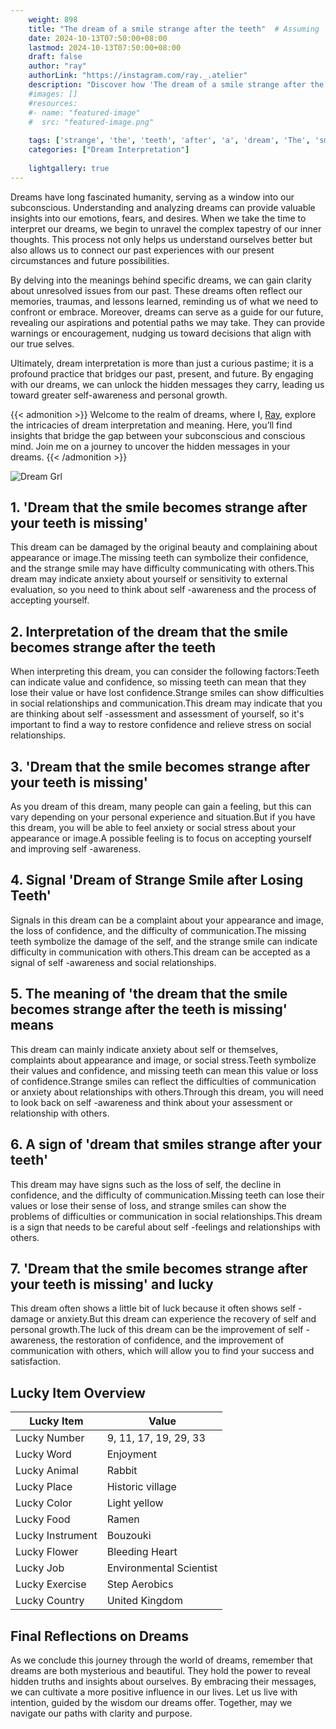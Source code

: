 ```yaml
---
    weight: 898
    title: "The dream of a smile strange after the teeth"  # Assuming 'title' column exists
    date: 2024-10-13T07:50:00+08:00
    lastmod: 2024-10-13T07:50:00+08:00
    draft: false
    author: "ray"
    authorLink: "https://instagram.com/ray._.atelier"
    description: "Discover how 'The dream of a smile strange after the teeth' can interpret your future and uncover its significant meanings in your life."
    #images: []
    #resources:
    #- name: "featured-image"
    #  src: "featured-image.png"
    
    tags: ['strange', 'the', 'teeth', 'after', 'a', 'dream', 'The', 'smile', 'of']
    categories: ["Dream Interpretation"]
    
    lightgallery: true
---
```

    
Dreams have long fascinated humanity, serving as a window into our subconscious. Understanding and analyzing dreams can provide valuable insights into our emotions, fears, and desires. When we take the time to interpret our dreams, we begin to unravel the complex tapestry of our inner thoughts. This process not only helps us understand ourselves better but also allows us to connect our past experiences with our present circumstances and future possibilities.

By delving into the meanings behind specific dreams, we can gain clarity about unresolved issues from our past. These dreams often reflect our memories, traumas, and lessons learned, reminding us of what we need to confront or embrace. Moreover, dreams can serve as a guide for our future, revealing our aspirations and potential paths we may take. They can provide warnings or encouragement, nudging us toward decisions that align with our true selves.

Ultimately, dream interpretation is more than just a curious pastime; it is a profound practice that bridges our past, present, and future. By engaging with our dreams, we can unlock the hidden messages they carry, leading us toward greater self-awareness and personal growth.

{{< admonition >}}
Welcome to the realm of dreams, where I, [Ray](https://instagram.com/ray._.atelier), explore the intricacies of dream interpretation and meaning. Here, you’ll find insights that bridge the gap between your subconscious and conscious mind. Join me on a journey to uncover the hidden messages in your dreams.
{{< /admonition >}}

![Dream Grl](https://cdn.pixabay.com/photo/2017/11/02/03/35/gothic-2910057_1280.jpg "Dream Grl")

## 1. 'Dream that the smile becomes strange after your teeth is missing'
This dream can be damaged by the original beauty and complaining about appearance or image.The missing teeth can symbolize their confidence, and the strange smile may have difficulty communicating with others.This dream may indicate anxiety about yourself or sensitivity to external evaluation, so you need to think about self -awareness and the process of accepting yourself.

## 2. Interpretation of the dream that the smile becomes strange after the teeth
When interpreting this dream, you can consider the following factors:Teeth can indicate value and confidence, so missing teeth can mean that they lose their value or have lost confidence.Strange smiles can show difficulties in social relationships and communication.This dream may indicate that you are thinking about self -assessment and assessment of yourself, so it's important to find a way to restore confidence and relieve stress on social relationships.

## 3. 'Dream that the smile becomes strange after your teeth is missing'
As you dream of this dream, many people can gain a feeling, but this can vary depending on your personal experience and situation.But if you have this dream, you will be able to feel anxiety or social stress about your appearance or image.A possible feeling is to focus on accepting yourself and improving self -awareness.

## 4. Signal 'Dream of Strange Smile after Losing Teeth'
Signals in this dream can be a complaint about your appearance and image, the loss of confidence, and the difficulty of communication.The missing teeth symbolize the damage of the self, and the strange smile can indicate difficulty in communication with others.This dream can be accepted as a signal of self -awareness and social relationships.

## 5. The meaning of 'the dream that the smile becomes strange after the teeth is missing' means
This dream can mainly indicate anxiety about self or themselves, complaints about appearance and image, or social stress.Teeth symbolize their values and confidence, and missing teeth can mean this value or loss of confidence.Strange smiles can reflect the difficulties of communication or anxiety about relationships with others.Through this dream, you will need to look back on self -awareness and think about your assessment or relationship with others.

## 6. A sign of 'dream that smiles strange after your teeth'
This dream may have signs such as the loss of self, the decline in confidence, and the difficulty of communication.Missing teeth can lose their values or lose their sense of loss, and strange smiles can show the problems of difficulties or communication in social relationships.This dream is a sign that needs to be careful about self -feelings and relationships with others.

## 7. 'Dream that the smile becomes strange after your teeth is missing' and lucky
This dream often shows a little bit of luck because it often shows self -damage or anxiety.But this dream can experience the recovery of self and personal growth.The luck of this dream can be the improvement of self -awareness, the restoration of confidence, and the improvement of communication with others, which will allow you to find your success and satisfaction.

## Lucky Item Overview
| Lucky Item          | Value              |
|---------------|--------------------|
| Lucky Number        | 9, 11, 17, 19, 29, 33  |
| Lucky Word          | Enjoyment |
| Lucky Animal        | Rabbit |
| Lucky Place         | Historic village     |
| Lucky Color         | Light yellow     |
| Lucky Food          | Ramen      |
| Lucky Instrument    | Bouzouki |
| Lucky Flower        | Bleeding Heart    |
| Lucky Job           | Environmental Scientist       |
| Lucky Exercise      | Step Aerobics  |
| Lucky Country       | United Kingdom    |


##  Final Reflections on Dreams

As we conclude this journey through the world of dreams, remember that dreams are both mysterious and beautiful. They hold the power to reveal hidden truths and insights about ourselves. By embracing their messages, we can cultivate a more positive influence in our lives. Let us live with intention, guided by the wisdom our dreams offer. Together, may we navigate our paths with clarity and purpose.
